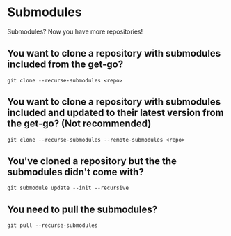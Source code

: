 # Submodules

Submodules? Now you have more repositories!

## You want to clone a repository with submodules included from the get-go?

```
git clone --recurse-submodules <repo>
```

## You want to clone a repository with submodules included and updated to their latest version from the get-go? (Not recommended)

```
git clone --recurse-submodules --remote-submodules <repo>
```

## You've cloned a repository but the the submodules didn't come with?

```
git submodule update --init --recursive
```

## You need to pull the submodules?

```
git pull --recurse-submodules
```
